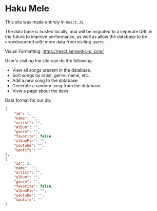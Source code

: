 # Haku Mele

This site was made entirely in `React.JS`

The data base is hosted locally, and will be migrated to a seperate URL in the future to improve performance, as well as allow the database to be crowdsourced with more data from visiting users.

Visual Formatting:
https://react.semantic-ui.com/

User's visiting the site can do the following: 

- View all songs present in the database.
- Sort songs by artist, genre, name, etc.
- Add a new song to the database.
- Generate a random song from the database.
- View a page about the devs.

Data format for our db: 
```json
{
    "id": 1,
    "name": "",
    "artist": "",
    "album": "",
    "genre": "",
    "favorite": false,
    "albumPic": "",
    "youtube": "",
    "spotify": ""
},
{
    "id": 2,
    "name": "",
    "artist": "",
    "album": "",
    "genre": "",
    "favorite": false,
    "albumPic": "",
    "youtube": "",
    "spotify": ""
}
```




